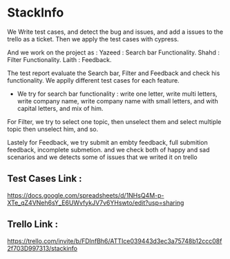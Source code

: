# StackInfo

We Write test cases, and detect the bug and issues,
and add a issues to the trello as a ticket.
Then we apply the test cases with cypress.

And we work on the project as : 
Yazeed : Search bar Functionality.
Shahd : Filter Functionality.
Laith : Feedback.

The test report evaluate the Search bar, Filter and Feedback and check his functionality. 
We applly different test cases for each feature. 
- We try for search bar functionality : write one letter, write multi letters, write company name, write company name with small letters,
  and with capital letters, and mix of him.

For Filter, we try to select one topic, then unselect them and select multiple topic then unselect him, and so.

Lastely for Feedback, we try submit an embty feedback, full submition feedback, incomplete submetion. 
and we check both of happy and sad scenarios and we detects some of issues that we writed it on trello

## Test Cases Link : 
https://docs.google.com/spreadsheets/d/1NHsQ4M-p-XTe_qZ4VNeh6sY_E6UWvfykJV7v6YHswto/edit?usp=sharing

## Trello Link : 
https://trello.com/invite/b/FDlnfBh6/ATTIce039443d3ec3a75748b12ccc08f2f703D997313/stackinfo
